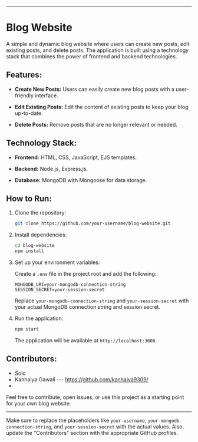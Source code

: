 
---

# Blog Website

A simple and dynamic blog website where users can create new posts, edit existing posts, and delete posts. The application is built using a technology stack that combines the power of frontend and backend technologies.

## Features:

- **Create New Posts:** Users can easily create new blog posts with a user-friendly interface.

- **Edit Existing Posts:** Edit the content of existing posts to keep your blog up-to-date.

- **Delete Posts:** Remove posts that are no longer relevant or needed.

## Technology Stack:

- **Frontend:** HTML, CSS, JavaScript, EJS templates.

- **Backend:** Node.js, Express.js.

- **Database:** MongoDB with Mongoose for data storage.

## How to Run:

1. Clone the repository:

    ```bash
    git clone https://github.com/your-username/blog-website.git
    ```

2. Install dependencies:

    ```bash
    cd blog-website
    npm install
    ```

3. Set up your environment variables:

    Create a `.env` file in the project root and add the following:

    ```env
    MONGODB_URI=your-mongodb-connection-string
    SESSION_SECRET=your-session-secret
    ```

    Replace `your-mongodb-connection-string` and `your-session-secret` with your actual MongoDB connection string and session secret.

4. Run the application:

    ```bash
    npm start
    ```

    The application will be available at `http://localhost:3000`.

## Contributors:

- Solo
- Kanhaiya Gawali --- https://github.com/kanhaiya9309/
- 

Feel free to contribute, open issues, or use this project as a starting point for your own blog website.

---

Make sure to replace the placeholders like `your-username`, `your-mongodb-connection-string`, and `your-session-secret` with the actual values. Also, update the "Contributors" section with the appropriate GitHub profiles.

